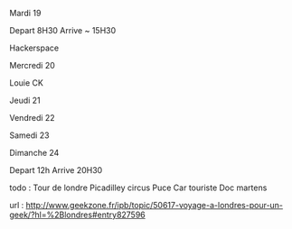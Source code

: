 Mardi 19

Depart 8H30 Arrive ~ 15H30

Hackerspace



Mercredi 20

Louie CK

Jeudi 21

Vendredi 22

Samedi 23

Dimanche 24

Depart 12h Arrive 20H30

todo :
Tour de londre
Picadilley circus
Puce
Car touriste
Doc martens

url :
http://www.geekzone.fr/ipb/topic/50617-voyage-a-londres-pour-un-geek/?hl=%2Blondres#entry827596